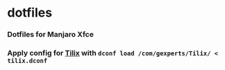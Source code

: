 # dotfiles
### Dotfiles for Manjaro Xfce
### Apply config for [Tilix](https://gnunn1.github.io/tilix-web/) with `dconf load /com/gexperts/Tilix/ < tilix.dconf`
